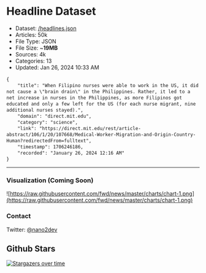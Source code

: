 # Headline Dataset

- Dataset: [/headlines.json](https://raw.githubusercontent.com/fwd/news/master/headlines.json) 
- Articles: 50k
- File Type: JSON
- File Size: ~**19MB**
- Sources: 4k
- Categories: 13
- Updated: Jan 26, 2024 10:33 AM

```
{
    "title": "When Filipino nurses were able to work in the US, it did not cause a \"brain drain\" in the Philippines. Rather, it led to a net increase in nurses in the Philippines, as more Filipinos got educated and only a few left for the US (for each nurse migrant, nine additional nurses stayed).",
    "domain": "direct.mit.edu",
    "category": "science",
    "link": "https://direct.mit.edu/rest/article-abstract/106/1/20/107668/Medical-Worker-Migration-and-Origin-Country-Human?redirectedFrom=fulltext",
    "timestamp": 1706246186,
    "recorded": "January 26, 2024 12:16 AM"
}
```

---

### Visualization (Coming Soon)

![https://raw.githubusercontent.com/fwd/news/master/charts/chart-1.png](https://raw.githubusercontent.com/fwd/news/master/charts/chart-1.png)

### Contact 

Twitter: [@nano2dev](https://twitter.com/nano2dev)

## Github Stars

[![Stargazers over time](https://starchart.cc/fwd/news.svg)](https://starchart.cc/fwd/news)
